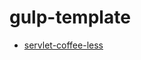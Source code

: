 # gulp-template
* [servlet-coffee-less](https://github.com/hotdog929/gulp-template/tree/servlet-coffee-less)
